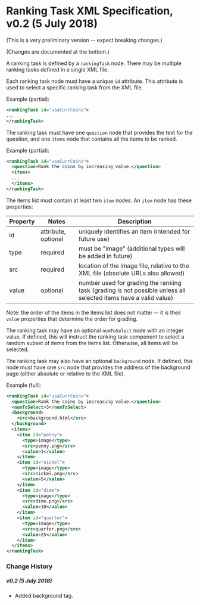 # Ranking Task XML Specification, v0.2 (5 July 2018)

(This is a very preliminary version -- expect breaking changes.)

(Changes are documented at the bottom.)

A ranking task is defined by a `rankingTask` node. There may be multiple ranking tasks defined in a single XML file.

Each ranking task node must have a unique `id` attribute. This attribute is used to select a specific ranking task from the XML file.

Example (partial):
```xml
<rankingTask id="usaCurrCoins">
...
</rankingTask>
```

The ranking task must have one `question` node that provides the text for the question, and one `items` node that contains all the items to be ranked.

Example (partial):
```xml
<rankingTask id="usaCurrCoins">
  <question>Rank the coins by increasing value.</question>
  <items>
  ...
  </items>
</rankingTask>
```
The items list must contain at least two `item` nodes. An `item` node has these properties:

| Property | Notes | Description |
| --- | --- | --- |
| id | attribute, optional | uniquely identifies an item (intended for future use) |
| type | required | must be "image" (additional types will be added in future) |
| src | required | location of the image file, relative to the XML file (absolute URLs also allowed) |
| value | optional | number used for grading the ranking task (grading is not possible unless all selected items have a valid value) |

Note: the order of the items in the items list does not matter -- it is their `value` properties that determine the order for grading.

The ranking task may have an optional `numToSelect` node with an integer value. If defined, this will instruct the ranking task component to select a random subset of items from the items list. Otherwise, all items will be selected.

The ranking task may also have an optional `background` node. If defined, this node must have one `src` node that provides the address of the background page (either absolute or relative to the XML file).

Example (full):
```xml
<rankingTask id="usaCurrCoins">
  <question>Rank the coins by increasing value.</question>
  <numToSelect>3</numToSelect>
  <background>
    <src>background.html</src>
  </background>
  <items>
    <item id="penny">
      <type>image</type>
      <src>penny.png</src>
      <value>1</value>
    </item>
    <item id="nickel">
      <type>image</type>
      <src>nickel.png</src>
      <value>5</value>
    </item>
    <item id="dime">
      <type>image</type>
      <src>dime.png</src>
      <value>10</value>
    </item>
    <item id="quarter">
      <type>image</type>
      <src>quarter.png</src>
      <value>25</value>
    </item>
  </items>
</rankingTask>
```

### Change History

##### v0.2 (5 July 2018)

* Added background tag.

